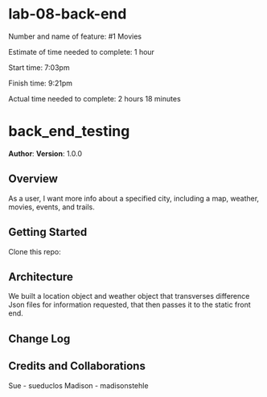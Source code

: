 # lab-08-back-end

Number and name of feature: #1 Movies

Estimate of time needed to complete: 1 hour 

Start time: 7:03pm 

Finish time: 9:21pm 

Actual time needed to complete: 2 hours 18 minutes

# back_end_testing
**Author**: 
**Version**: 1.0.0 

## Overview

As a user, I want more info about a specified city, including a map, weather, movies, events, and trails.

## Getting Started

Clone this repo: 

## Architecture

We built a location object and weather object that transverses difference Json files for information requested, that then passes it to the static front end.

## Change Log

## Credits and Collaborations

Sue - sueduclos
Madison - madisonstehle

